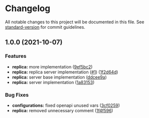 # Changelog

All notable changes to this project will be documented in this file. See [standard-version](https://github.com/conventional-changelog/standard-version) for commit guidelines.

## 1.0.0 (2021-10-07)


### Features

* **replica:** more implementation ([9ef5bc2](https://github.com/MapColonies/replica-server/commit/9ef5bc293e96f5f70cfae4da62283cbe27b6adb5))
* **replica:** replica server implementation ([#1](https://github.com/MapColonies/replica-server/issues/1)) ([1f2d64d](https://github.com/MapColonies/replica-server/commit/1f2d64d9accc058d931e078406ffdfd4f23df9ca))
* **replica:** server base implementation ([ddcee9a](https://github.com/MapColonies/replica-server/commit/ddcee9a3d1efa9e941977b936432c006c5cd693c))
* **replica:** server implementation ([1a83153](https://github.com/MapColonies/replica-server/commit/1a83153c8c92dc74a4b43e31f16390c52f3a0967))


### Bug Fixes

* **configurations:** fixed openapi unused vars ([3cf0259](https://github.com/MapColonies/replica-server/commit/3cf025998e62872e72d3c07b90b58d3eaff6534d))
* **replica:** removed unnecessary comment ([1f4f596](https://github.com/MapColonies/replica-server/commit/1f4f5965e88a265f2bc47e461346bc3d6d57ecb5))
